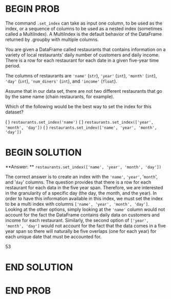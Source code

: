 # BEGIN PROB

The command `.set_index` can take as input one column, to be used as the index, or a sequence of columns to be used as a nested index (sometimes called a MultiIndex). A MultiIndex is the default behavior of the DataFrame returned by .groupby with multiple columns.

You are given a DataFrame called restaurants that contains information on a variety of local restaurants' daily number of customers and daily income. There is a row for each restaurant for each date in a given five-year time period.

The columns of restaurants are `'name'` (`str`), `'year'` (`int`),  `'month'` (`int`), `'day'` (`int`), `'num_diners'` (`int`), and `'income'` (`float`).

Assume that in our data set, there are not two different restaurants that go by the same name (chain restaurants, for example).

Which of the following would be the best way to set the index for this dataset?

( ) `restaurants.set_index('name')`
( ) `restaurants.set_index(['year', 'month', 'day'])`
( ) `restaurants.set_index(['name', 'year', 'month', 'day'])`

# BEGIN SOLUTION

**Answer: ** `restaurants.set_index(['name', 'year', 'month', 'day'])`

The correct answer is to create an index with the `'name'`, `'year'`, '`month`', and '`day`' columns. The question provides that there
is a row for each restaurant for each data in the five year span. Therefore, we are interested in the granularity of a 
specific day (the day, the month, and the year). In order to have this information available in this index, we must set
the index to be a multi index with columns `['name', 'year', 'month', 'day']`. Looking at the other options, simply looking 
at the `'name'` column would not account for the fact the DataFrame contains daily data on customers and income for each
restaurant. Similarly, the second option of `['year', 'month', 'day']` would not account for the fact that the data comes 
in a five year span so there will naturally be five overlaps (one for each year) for each unique date that must be accounted for. 

<average>53</average>
# END SOLUTION

# END PROB
